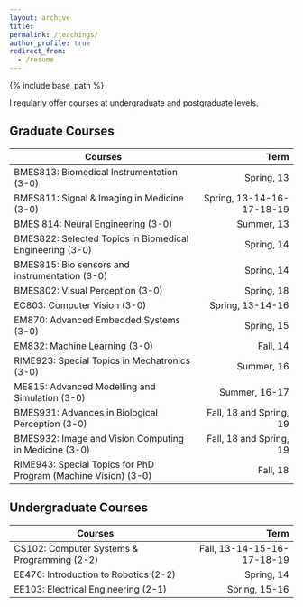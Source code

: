 ```yaml
---  
layout: archive  
title:   
permalink: /teachings/  
author_profile: true  
redirect_from:  
  - /resume  
---  
```


{% include base_path %}  

I regularly offer courses at undergraduate and postgraduate levels.

## Graduate Courses

| Courses       | Term          |
| ---           | --:           |
| BMES813: Biomedical Instrumentation  (3-0)                    | Spring, 13  |
| BMES811: Signal & Imaging in Medicine  (3-0)                  | Spring, 13-14-16-17-18-19|
| BMES 814: Neural Engineering  (3-0)                           | Summer, 13 |
| BMES822: Selected Topics in Biomedical Engineering (3-0)      | Spring, 14 |
| BMES815: Bio sensors and instrumentation (3-0)                | Spring, 14 |
| BMES802: Visual Perception  (3-0)                             | Spring, 18 |
| EC803: Computer Vision  (3-0)                                 | Spring, 13-14-16 |
| EM870: Advanced Embedded Systems  (3-0)                       | Spring, 15 |
| EM832: Machine Learning  (3-0)                                | Fall, 14   |
| RIME923: Special Topics in Mechatronics  (3-0)                | Summer, 16 |
| ME815: Advanced Modelling and Simulation (3-0)                | Summer, 16-17 |
| BMES931: Advances in Biological Perception (3-0)              | Fall, 18 and Spring, 19 |
| BMES932: Image and Vision Computing in Medicine (3-0)         | Fall, 18 and Spring, 19 |
| RIME943: Special Topics for PhD Program (Machine Vision) (3-0)| Fall, 18   |



## Undergraduate Courses

| Courses       | Term           |
| ---           | --:            |
| CS102: Computer Systems & Programming  (2-2)                  | Fall, 13-14-15-16-17-18-19 |
| EE476: Introduction to Robotics  (2-2)                        | Spring, 14                 |
| EE103: Electrical Engineering  (2-1)                          | Spring, 15-16              |
